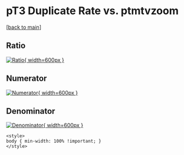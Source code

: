 # pT3 Duplicate Rate vs. ptmtvzoom

[[back to main](./)]



## Ratio

[![Ratio](../mtv/var/pT3_duplrate_ptmtvzoom.png){ width=600px }](../mtv/var/pT3_duplrate_ptmtvzoom.pdf)

## Numerator

[![Numerator](../mtv/num/pT3_duplrate_ptmtvzoom_num.png){ width=600px }](../mtv/num/pT3_duplrate_ptmtvzoom_num.pdf)

## Denominator

[![Denominator](../mtv/den/pT3_duplrate_ptmtvzoom_den.png){ width=600px }](../mtv/den/pT3_duplrate_ptmtvzoom_den.pdf)


``` {=html}
<style>
body { min-width: 100% !important; }
</style>
```
